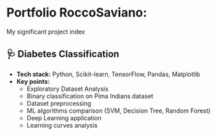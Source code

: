 # Portfolio RoccoSaviano:
My significant project index

## 🩺 Diabetes Classification
- **Tech stack:** Python, Scikit-learn, TensorFlow, Pandas, Matplotlib
- **Key points:**
  - Exploratory Dataset Analysis 
  - Binary classification on Pima Indians dataset
  - Dataset preprocessing 
  - ML algorithms comparison (SVM, Decision Tree, Random Forest)
  - Deep Learning application
  - Learning curves analysis

